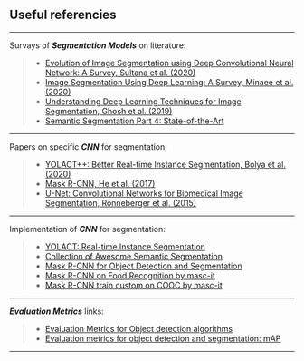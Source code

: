 ## Useful referencies

-------------------------------------------------------------------------
Survays of ***Segmentation Models*** on literature:
> - [Evolution of Image Segmentation using Deep Convolutional Neural Network: A Survey, Sultana et al. (2020)](https://arxiv.org/pdf/2001.04074.pdf)
> - [Image Segmentation Using Deep Learning: A Survey, Minaee et al. (2020)](https://arxiv.org/pdf/2001.05566.pdf)
> - [Understanding Deep Learning Techniques for Image Segmentation, Ghosh et al. (2019)](https://arxiv.org/pdf/1907.06119.pdf)
> - [Semantic Segmentation Part 4: State-of-the-Art](https://www.novatec-gmbh.de/blog/semantic-segmentation-part-4-state-of-the-art/)

-------------------------------------------------------------------------

Papers on specific ***CNN*** for segmentation:
> - [YOLACT++: Better Real-time Instance Segmentation, Bolya et al. (2020)](https://arxiv.org/abs/1912.06218)
> - [Mask R-CNN, He et al. (2017)](https://arxiv.org/abs/1703.06870)
> - [U-Net: Convolutional Networks for Biomedical Image Segmentation, Ronneberger et al. (2015)](https://arxiv.org/pdf/1505.04597.pdf)
-------------------------------------------------------------------------

Implementation of ***CNN*** for segmentation:
> - [YOLACT: Real-time Instance Segmentation](https://github.com/dbolya/yolact)
> - [Collection of Awesome Semantic Segmentation](https://github.com/mrgloom/awesome-semantic-segmentation)
> - [Mask R-CNN for Object Detection and Segmentation](https://github.com/matterport/Mask_RCNN)
> - [Mask R-CNN on Food Recognition by masc-it](https://github.com/masc-it/ML/blob/master/Segmentation/mask_rcnn_tf2.ipynb)
> - [Mask R-CNN train custom on COOC by masc-it](https://github.com/masc-it/Mask-RCNN/blob/master/train_custom.py)
-------------------------------------------------------------------------

***Evaluation Metrics*** links:
> - [Evaluation Metrics for Object detection algorithms](https://medium.com/@vijayshankerdubey550/evaluation-metrics-for-object-detection-algorithms-b0d6489879f3)
> - [Evaluation metrics for object detection and segmentation: mAP](https://kharshit.github.io/blog/2019/09/20/evaluation-metrics-for-object-detection-and-segmentation)

-------------------------------------------------------------------------
